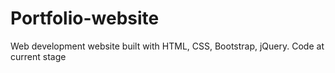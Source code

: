 # Portfolio-website
Web development website built with HTML, CSS, Bootstrap, jQuery. Code at current stage
